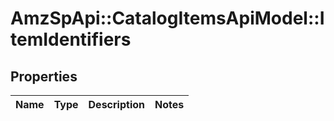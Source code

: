 # AmzSpApi::CatalogItemsApiModel::ItemIdentifiers

## Properties
Name | Type | Description | Notes
------------ | ------------- | ------------- | -------------

